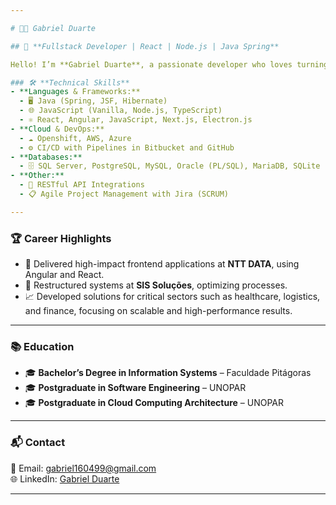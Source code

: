 ```yaml
---

# 👨‍💻 Gabriel Duarte

## 🌟 **Fullstack Developer | React | Node.js | Java Spring**

Hello! I’m **Gabriel Duarte**, a passionate developer who loves turning ideas into amazing digital solutions! 🚀 I have end-to-end development experience, using modern technologies and agile methodologies.

### 🛠️ **Technical Skills**  
- **Languages & Frameworks:**  
  - 🖥️ Java (Spring, JSF, Hibernate)  
  - 🌐 JavaScript (Vanilla, Node.js, TypeScript)  
  - ⚛️ React, Angular, JavaScript, Next.js, Electron.js  
- **Cloud & DevOps:**  
  - ☁️ Openshift, AWS, Azure  
  - ⚙️ CI/CD with Pipelines in Bitbucket and GitHub  
- **Databases:**  
  - 🗄️ SQL Server, PostgreSQL, MySQL, Oracle (PL/SQL), MariaDB, SQLite  
- **Other:**  
  - 🔄 RESTful API Integrations  
  - 📋 Agile Project Management with Jira (SCRUM)  

---
```


### 🏆 **Career Highlights**  
- 🎯 Delivered high-impact frontend applications at **NTT DATA**, using Angular and React.  
- 🔧 Restructured systems at **SIS Soluções**, optimizing processes.  
- 📈 Developed solutions for critical sectors such as healthcare, logistics, and finance, focusing on scalable and high-performance results.  

---

### 📚 **Education**  
- 🎓 **Bachelor’s Degree in Information Systems** – Faculdade Pitágoras  
- 🎓 **Postgraduate in Software Engineering** – UNOPAR  
- 🎓 **Postgraduate in Cloud Computing Architecture** – UNOPAR  

---

### 📬 **Contact**  
📧 Email: [gabriel160499@gmail.com](mailto:gabriel160499@gmail.com)  
🌐 LinkedIn: [Gabriel Duarte](https://www.linkedin.com/in/gabriel-duarte-482b3861)

--- 
